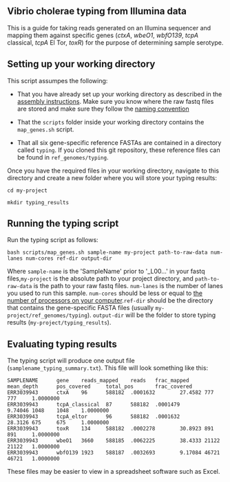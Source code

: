 ## Vibrio cholerae typing from Illumina data

This is a guide for taking reads generated on an Illumina sequencer and mapping them against specific genes (_ctxA_, _wbeO1_, _wbfO139_, _tcpA_ classical, _tcpA_ El Tor, _toxR_) for the purpose of determining sample serotype. 

## Setting up your working directory

This script assumpes the following:

* That you have already set up your working directory as described in the [assembly instructions](https://github.com/HopkinsIDD/illumina-vc/blob/main/instruction.md). Make sure you know where the raw fastq files are stored and make sure they follow the [naming convention](https://support.illumina.com/help/BaseSpace_OLH_009008/Content/Source/Informatics/BS/NamingConvention_FASTQ-files-swBS.htm)

* That the `scripts` folder inside your working directory contains the `map_genes.sh` script.

* That all six gene-specific reference FASTAs are contained in a directory called `typing`. If you cloned this git repository, these reference files can be found in `ref_genomes/typing`.

Once you have the required files in your working directory, navigate to this directory and create a new folder where you will store your typing results:

```
cd my-project
```

```
mkdir typing_results
```

## Running the typing script


Run the typing script as follows:

```
bash scripts/map_genes.sh sample-name my-project path-to-raw-data num-lanes num-cores ref-dir output-dir
```

Where `sample-name` is the 'SampleName' prior to '_L00...' in your fastq files,`my-project` is the absolute path to your project directory, and `path-to-raw-data` is the path to your raw fastq files. `num-lanes` is the number of lanes you used to run this sample. `num-cores` should be less or equal to [the number of processors on your computer](https://github.com/HopkinsIDD/illumina-vc/blob/main/instruction.md/#determining-the-number-of-processors-on-your-computer).`ref-dir` should be the directory that contains the gene-specific FASTA files (usually `my-project/ref_genomes/typing`). `output-dir` will be the folder to store typing results (`my-project/typing_results`).




## Evaluating typing results

The typing script will produce one output file (`samplename_typing_summary.txt`). This file will look something like this:

```
SAMPLENAME      gene    reads_mapped    reads   frac_mapped     mean_depth      pos_covered     total_pos       frac_covered
ERR3039943      ctxA    96      588182  .0001632        27.4582 777     777     1.0000000
ERR3039943      tcpA_classical  87      588182  .0001479        9.74046 1048    1048    1.0000000
ERR3039943      tcpA_eltor      96      588182  .0001632        28.3126 675     675     1.0000000
ERR3039943      toxR    134     588182  .0002278        30.8923 891     891     1.0000000
ERR3039943      wbeO1   3660    588185  .0062225        38.4333 21122   21122   1.0000000
ERR3039943      wbfO139 1923    588187  .0032693        9.17084 46721   46721   1.0000000
```

These files may be easier to view in a spreadsheet software such as Excel.

